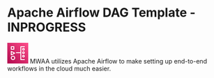 # Apache Airflow DAG Template - INPROGRESS
<img src="https://github.com/sashee/aws-svg-icons/blob/main/docs/Architecture-Service-Icons_07302021/Arch_App-Integration/Arch_16/Arch_Amazon-Managed-Workflows-for-Apache-Airflow_16.svg"> MWAA utilizes Apache Airflow to make setting up end-to-end workflows in the cloud much easier.


